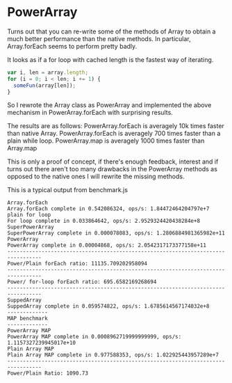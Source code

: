 # PowerArray

Turns out that you can re-write some of the methods of Array to obtain a much better performance than the native methods.
In particular, Array.forEach seems to perform pretty badly.

It looks as if a for loop with cached length is the fastest way of iterating.
```javascript
var i, len = array.length;
for (i = 0; i < len; i += 1) {
  someFun(array[len]);
}
```

So I rewrote the Array class as PowerArray and implemented the above mechanism in PowerArray.forEach with surprising results.

The results are as follows:
PowerArray.forEach is averagely 10k times faster than native Array.
PowerArray.forEach is averagely 700 times faster than a plain while loop.
PowerArray.map is averagely 1000 times faster than Array.map

This is only a proof of concept, if there's enough feedback, interest and if turns out there aren't too many drawbacks in the PowerArray methods as opposed to the native ones I will rewrite the missing methods.

This is a typical output from benchmark.js

```
Array.forEach
Array.forEach complete in 0.542086324, ops/s: 1.84472464204797e+7
plain for loop
For loop complete in 0.033864642, ops/s: 2.9529324420438284e+8
SuperPowerArray
SuperPowerArray complete in 0.000078083, ops/s: 1.2806884981365982e+11
PowerArray
PowerArray complete in 0.00004868, ops/s: 2.0542317173377158e+11
---------------------------------------------------------------------------------
Power/Plain forEach ratio: 11135.709202958094
---------------------------------------------------------------------------------
Power/ for-loop forEach ratio: 695.6582169268694
---------------------------------------------------------------------------------
SuppedArray
SuppedArray complete in 0.059574822, ops/s: 1.6785614567174032e+8
-------------
MAP benchmark
-------------
PowerArray MAP
PowerArray MAP complete in 0.0008962719999999999, ops/s: 1.1157327239945017e+10
Plain Array MAP
Plain Array MAP complete in 0.977588353, ops/s: 1.022925443957289e+7
---------------------------------------------------------------------------------
Power/Plain Ratio: 1090.73
```
